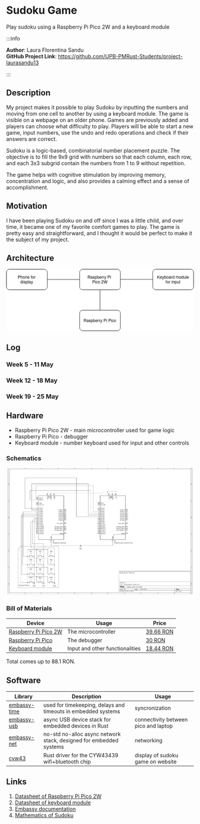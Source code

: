 # Sudoku Game
Play sudoku using a Raspberry Pi Pico 2W and a keyboard module

:::info 

**Author**: Laura Florentina Sandu \
**GitHub Project Link**: https://github.com/UPB-PMRust-Students/project-laurasandu13

:::

## Description

My project makes it possible to play Sudoku by inputting the numbers and moving from one cell to another by using a keyboard module. The game is visible on a webpage on an older phone. Games are previously added and players can choose what difficulty to play. Players will be able to start a new game, input numbers, use the undo and redo operations and check if their answers are correct.

Sudoku is a logic-based, combinatorial number placement puzzle. The objective is to fill the 9x9 grid with numbers so that each column, each row, and each 3x3 subgrid contain the numbers from 1 to 9 without repetition.

The game helps with cognitive stimulation by improving memory, concentration and logic, and also provides a calming effect and a sense of accomplishment.

## Motivation

I have been playing Sudoku on and off since I was a little child, and over time, it became one of my favorite comfort games to play. The game is pretty easy and straightforward, and I thought it would be perfect to make it the subject of my project. 

## Architecture 

![alt text](./Untitled%20Diagram.drawio.webp)

## Log

### Week 5 - 11 May

### Week 12 - 18 May

### Week 19 - 25 May

## Hardware
* Raspberry Pi Pico 2W - main microcontroller used for game logic
* Raspberry Pi Pico - debugger    
* Keyboard module - number keyboard used for input and other controls 

### Schematics
![alt text](./KicadSchematics.webp)

### Bill of Materials

| Device | Usage | Price |
|--------|--------|-------|
| [Raspberry Pi Pico 2W](https://datasheets.raspberrypi.com/picow/pico-2-w-datasheet.pdf) | The microcontroller | [39.66 RON](https://www.optimusdigital.ro/ro/placi-raspberry-pi/13327-raspberry-pi-pico-2-w.html?search_query=5056561803975&results=1) |
| [Raspberry Pi Pico](https://www.raspberrypi.com/products/raspberry-pi-pico/) | The debugger | [30 RON](https://www.emag.ro/microcontroller-raspberry-pi-rp2040-pico/pd/DKQQWNMBM/?utm_source=mobile%20app&utm_campaign=share%20product&utm_medium=ios) |
| [Keyboard module](https://mm.digikey.com/Volume0/opasdata/d220001/medias/docus/794/3845_Web.pdf) | Input and other functionalities | [18.44 RON](https://www.optimusdigital.ro/ro/altele/5825-modul-tastatura.html?search_query=0104110000044457&results=1) |


Total comes up to 88.1 RON.

## Software

| Library | Description | Usage |
|---------|-------------|-------|
| [embassy-time](https://docs.rs/embassy-time/latest/embassy_time/) | used for timekeeping, delays and timeouts in embedded systems | syncronization|
| [embassy-usb](https://docs.embassy.dev/embassy-usb/git/default/index.html) | async USB device stack for embedded devices in Rust | connectivity between pico and laptop |
| [embassy-net](https://docs.embassy.dev/embassy-net/git/default/index.html) | no-std no-alloc async network stack, designed for embedded systems | networking |
| [cyw43](https://docs.rs/cyw43/latest/cyw43/) | Rust driver for the CYW43439 wifi+bluetooth chip | display of sudoku game on website |

## Links

1. [Datasheet of Raspberry Pi Pico 2W](https://datasheets.raspberrypi.com/picow/pico-2-w-datasheet.pdf)
2. [Datasheet of keyboard module](https://mm.digikey.com/Volume0/opasdata/d220001/medias/docus/794/3845_Web.pdf)
3. [Embassy documentation](https://embassy.dev/book/)
4. [Mathematics of Sudoku](https://en.wikipedia.org/wiki/Sudoku#Mathematics_of_Sudoku)
